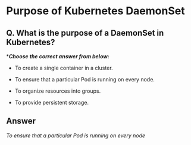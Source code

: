 # Purpose of Kubernetes DaemonSet

## Q. What is the purpose of a DaemonSet in Kubernetes?

****Choose the correct answer from below:***

  - To create a single container in a cluster.

  - To ensure that a particular Pod is running on every node.

  - To organize resources into groups.

  - To provide persistent storage.

## Answer
*To ensure that a particular Pod is running on every node*
